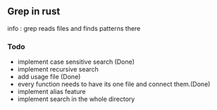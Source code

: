 ## Grep in rust

info : grep reads files and finds patterns there


### Todo 

- implement case sensitive search (Done)
- implement recursive search 
- add usage file (Done)
- every function needs to have its one file and connect them.(Done)
- implement alias feature 
- implement search in the whole directory 
